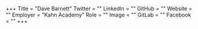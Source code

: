 +++
Title = "Dave Barnett"
Twitter = ""
LinkedIn = ""
GitHub = ""
Website = ""
Employer = "Kahn Academy"
Role = ""
Image = ""
GitLab = ""
Facebook = ""
+++
